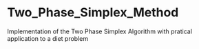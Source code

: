 # Two_Phase_Simplex_Method
Implementation of the Two Phase Simplex Algorithm with pratical application to a diet problem
